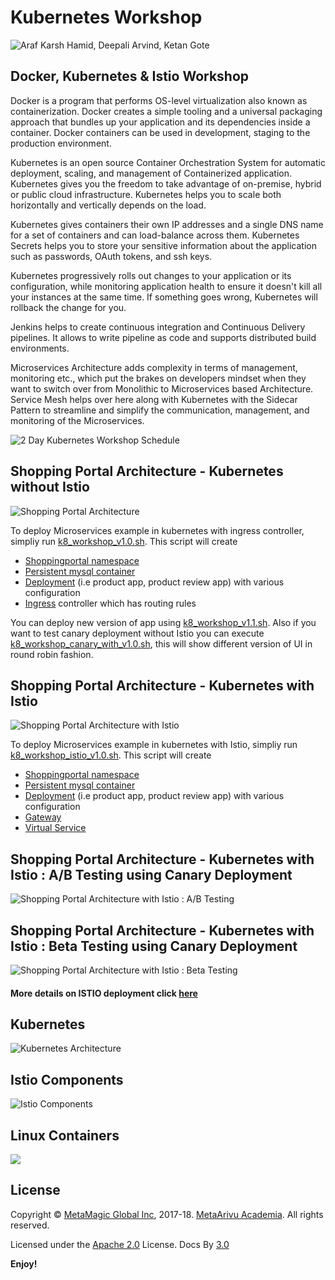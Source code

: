 # Kubernetes Workshop

<img src="https://raw.githubusercontent.com/meta-magic/kubernetes_workshop/master/images/K8s-Workshop-Team.jpg" alt="Araf Karsh Hamid, Deepali Arvind, Ketan Gote" />

## Docker, Kubernetes & Istio Workshop
  
Docker is a program that performs OS-level virtualization also known as containerization. Docker creates a simple tooling and a universal packaging approach that bundles up your application and its dependencies inside a container. Docker containers can be used in development, staging to the production environment.

Kubernetes is an open source Container Orchestration System for automatic deployment, scaling, and management of Containerized application. Kubernetes gives you the freedom to take advantage of on-premise, hybrid or public cloud infrastructure. Kubernetes helps you to scale both horizontally and vertically depends on the load.

Kubernetes gives containers their own IP addresses and a single DNS name for a set of containers and can load-balance across them. Kubernetes Secrets helps you to store your sensitive information about the application such as passwords, OAuth tokens, and ssh keys.

Kubernetes progressively rolls out changes to your application or its configuration, while monitoring application health to ensure it doesn't kill all your instances at the same time. If something goes wrong, Kubernetes will rollback the change for you. 

Jenkins helps to create continuous integration and Continuous Delivery pipelines. It allows to write pipeline as code and supports distributed build environments.

Microservices Architecture adds complexity in terms of management, monitoring etc., which put the brakes on developers mindset when they want to switch over from Monolithic to Microservices based Architecture. Service Mesh helps over here along with Kubernetes with the Sidecar Pattern to streamline and simplify the communication, management, and monitoring of the Microservices.

<img src="https://raw.githubusercontent.com/meta-magic/kubernetes_workshop/master/images/K8s-Day-Schedule.jpg" alt="2 Day Kubernetes Workshop Schedule" />

## Shopping Portal Architecture - Kubernetes without Istio

<img src="https://raw.githubusercontent.com/meta-magic/kubernetes_workshop/master/diagrams/K8s-Demo-1.jpg" alt="Shopping Portal Architecture" />

To deploy Microservices example in kubernetes with ingress controller, simpliy run [k8_workshop_v1.0.sh](https://raw.githubusercontent.com/meta-magic/kubernetes_workshop/master/k8_workshop_v1.0.sh). This script will create
 - [Shoppingportal namespace](https://github.com/meta-magic/kubernetes_workshop/tree/master/yaml/infra)
 - [Persistent mysql container](https://github.com/meta-magic/kubernetes_workshop/tree/master/yaml/mysqlfiles)
 - [Deployment](https://github.com/meta-magic/kubernetes_workshop/tree/master/yaml/microservice) (i.e product app, product review app) with various configuration
 - [Ingress](https://github.com/meta-magic/kubernetes_workshop/tree/master/yaml/infra) controller which has routing rules
 
 You can deploy new version of app using [k8_workshop_v1.1.sh](https://github.com/meta-magic/kubernetes_workshop/blob/master/k8_workshop_v1.1.sh). Also if you want to test canary deployment without Istio you can execute [k8_workshop_canary_with_v1.0.sh](https://github.com/meta-magic/kubernetes_workshop/blob/master/k8_workshop_canary_with_v1.0.sh), this will show different version of UI in round robin fashion.


## Shopping Portal Architecture - Kubernetes with Istio

<img src="https://raw.githubusercontent.com/meta-magic/kubernetes_workshop/master/diagrams/K8s-Demo-2.jpg" alt="Shopping Portal Architecture with Istio" />

To deploy Microservices example in kubernetes with Istio, simpliy run [k8_workshop_istio_v1.0.sh](https://github.com/meta-magic/kubernetes_workshop/blob/master/k8_workshop_istio_v1.0.sh). This script will create
 - [Shoppingportal namespace](https://github.com/meta-magic/kubernetes_workshop/blob/master/yaml/istio/shopping-ns.yaml)
 - [Persistent mysql container](https://github.com/meta-magic/kubernetes_workshop/tree/master/yaml/mysqlfiles)
 - [Deployment](https://github.com/meta-magic/kubernetes_workshop/tree/master/yaml/istio) (i.e product app, product review app) with various configuration
 - [Gateway](https://github.com/meta-magic/kubernetes_workshop/blob/master/yaml/istio/shoppingportal-gw.yaml)
 - [Virtual Service](https://github.com/meta-magic/kubernetes_workshop/blob/master/yaml/istio/shoppingportal-virtualservice.yaml)
 
## Shopping Portal Architecture - Kubernetes with Istio : A/B Testing using Canary Deployment

<img src="https://raw.githubusercontent.com/meta-magic/kubernetes_workshop/master/diagrams/K8s-Demo-3.jpg" alt="Shopping Portal Architecture with Istio : A/B Testing" />

## Shopping Portal Architecture - Kubernetes with Istio : Beta Testing using Canary Deployment

<img src="https://raw.githubusercontent.com/meta-magic/kubernetes_workshop/master/diagrams/K8s-Demo-4.jpg" alt="Shopping Portal Architecture with Istio : Beta Testing" />

 #### More details on ISTIO deployment click [here](https://github.com/meta-magic/kubernetes_workshop/blob/master/yaml/istio/)

## Kubernetes

<img src="https://raw.githubusercontent.com/meta-magic/kubernetes_workshop/master/diagrams/K8s-Arch.jpg" alt="Kubernetes Architecture" />

## Istio Components

<img src="https://raw.githubusercontent.com/meta-magic/kubernetes_workshop/master/diagrams/Istio-Components.jpg" alt="Istio Components" />

## Linux Containers 

<img src="https://raw.githubusercontent.com/meta-magic/kubernetes_workshop/master/diagrams/Linux-Containers.jpg" lt="Linux Containers" />

## License

Copyright © [MetaMagic Global Inc](http://www.metamagicglobal.com/), 2017-18. [MetaArivu Academia](http://www.metaarivu.com). All rights reserved.

Licensed under the [Apache 2.0](http://www.amexio.org/metamagic-showcase/license.html) License. Docs By [3.0](https://creativecommons.org/licenses/by/3.0/)

**Enjoy!**
